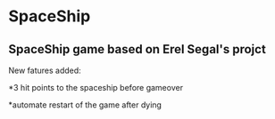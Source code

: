 # SpaceShip
<h2>SpaceShip game based on Erel Segal's projct</h2>

New fatures added:

*3 hit points to the spaceship before gameover

*automate restart of the game after dying
